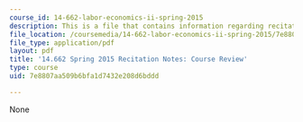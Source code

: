 ```yaml
---
course_id: 14-662-labor-economics-ii-spring-2015
description: This is a file that contains information regarding recitation 15.
file_location: /coursemedia/14-662-labor-economics-ii-spring-2015/7e8807aa509b6bfa1d7432e208d6bddd_MIT14_662S15_Review.pdf
file_type: application/pdf
layout: pdf
title: '14.662 Spring 2015 Recitation Notes: Course Review'
type: course
uid: 7e8807aa509b6bfa1d7432e208d6bddd

---
```

None